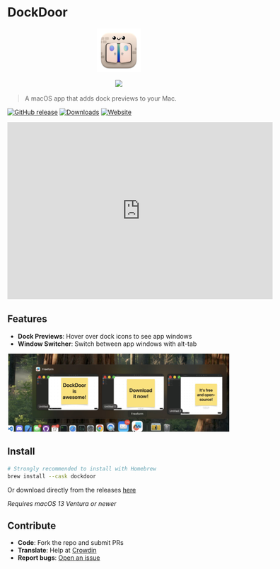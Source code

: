 # DockDoor

<p align="center">
  <img width="100" src="https://github.com/ejbills/DockDoor/raw/main/DockDoor/Assets.xcassets/AppIcon.appiconset/icon_256x256@2x.png">
</p>

<p align="center">
  <a href="https://www.buymeacoffee.com/keplercafe">
    <img src="https://img.shields.io/badge/Support%20Development-Buy%20me%20a%20coffee-yellow?style=for-the-badge&logo=buy-me-a-coffee&logoColor=black">
  </a>
</p>

> A macOS app that adds dock previews to your Mac.

[![GitHub release](https://img.shields.io/github/v/release/ejbills/DockDoor)](https://github.com/ejbills/DockDoor/releases/latest/download/DockDoor.dmg)
[![Downloads](https://img.shields.io/github/downloads/ejbills/DockDoor/total?label=Downloads)](https://github.com/ejbills/DockDoor/releases)
[![Website](https://img.shields.io/badge/Website-dockdoor.net-blue)](https://dockdoor.net)
<iframe style="width:100%;height:auto;min-width:600px;min-height:400px;" src="https://www.star-history.com/embed?secret=#ejbills/DockDoor&Date" frameBorder="0"></iframe>

## Features

- **Dock Previews**: Hover over dock icons to see app windows
- **Window Switcher**: Switch between app windows with alt-tab

<p align="center">
  <img width="500" src="./resources/dockPeek1920.png">
</p>

## Install

```sh
# Strongly recommended to install with Homebrew
brew install --cask dockdoor
```

Or download directly from the releases [here](https://github.com/ejbills/DockDoor/releases/latest/download/DockDoor.dmg)

*Requires macOS 13 Ventura or newer*

## Contribute

- **Code**: Fork the repo and submit PRs
- **Translate**: Help at [Crowdin](https://crowdin.com/project/dockdoor)
- **Report bugs**: [Open an issue](https://github.com/ejbills/DockDoor/issues)
